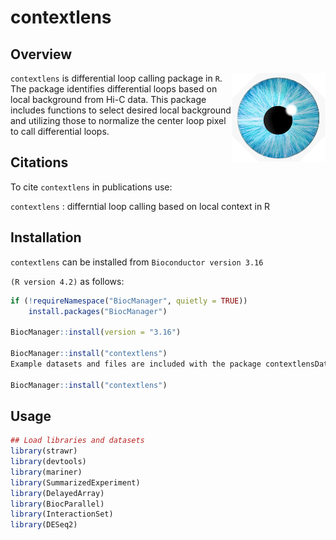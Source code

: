 # contextlens


## Overview

<img align="right" src="contextlens.png" width="150">


`contextlens` is differential loop calling package in `R`. The package identifies differential loops based on local background from Hi-C data. This package includes functions to select desired local background and utilizing those to normalize the center loop pixel to call differential loops.

## Citations
To cite `contextlens` in publications use:

`contextlens` : differntial loop calling based on local context in R

## Installation

`contextlens` can be installed from `Bioconductor version 3.16`

`(R version 4.2)` as follows:

```R
if (!requireNamespace("BiocManager", quietly = TRUE))
    install.packages("BiocManager")

BiocManager::install(version = "3.16")

BiocManager::install("contextlens")
Example datasets and files are included with the package contextlensData:

BiocManager::install("contextlens")
```
## Usage

```R
## Load libraries and datasets
library(strawr)
library(devtools)
library(mariner)
library(SummarizedExperiment)
library(DelayedArray)
library(BiocParallel)
library(InteractionSet)
library(DESeq2)
```
